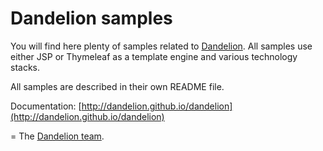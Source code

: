 Dandelion samples
=================================================================

You will find here plenty of samples related to [Dandelion](http://dandelion.github.io/dandelion).
All samples use either JSP or Thymeleaf as a template engine and various technology stacks.

All samples are described in their own README file.

Documentation: [http://dandelion.github.io/dandelion](http://dandelion.github.io/dandelion)

=
The [Dandelion team](http://dandelion.github.io/team/).